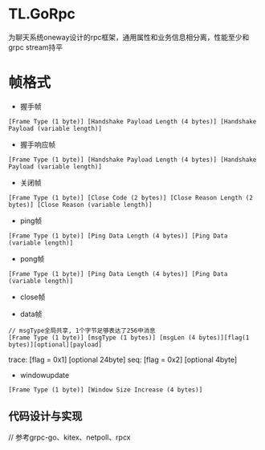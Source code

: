 # TL.GoRpc

为聊天系统oneway设计的rpc框架，通用属性和业务信息相分离，性能至少和grpc stream持平


# 帧格式
- 握手帧
```
[Frame Type (1 byte)] [Handshake Payload Length (4 bytes)] [Handshake Payload (variable length)]
```
- 握手响应帧
```
[Frame Type (1 byte)] [Handshake Payload Length (4 bytes)] [Handshake Payload (variable length)]
```

- 关闭帧
```
[Frame Type (1 byte)] [Close Code (2 bytes)] [Close Reason Length (2 bytes)] [Close Reason (variable length)]
```

- ping帧
```
[Frame Type (1 byte)] [Ping Data Length (4 bytes)] [Ping Data (variable length)]
```


- pong帧
```
[Frame Type (1 byte)] [Ping Data Length (4 bytes)] [Ping Data (variable length)]
```

- close帧


- data帧
```
// msgType全局共享, 1个字节足够表达了256中消息
[Frame Type (1 byte)] [msgType (1 bytes)] [msgLen (4 bytes)][flag(1 bytes)][optional][payload]
```
trace: [flag = 0x1] [optional 24byte]
seq: [flag = 0x2] [optional 4byte]

- windowupdate
```
[Frame Type (1 byte)] [Window Size Increase (4 bytes)]
```


## 代码设计与实现
// 参考grpc-go、kitex、netpoll、rpcx
